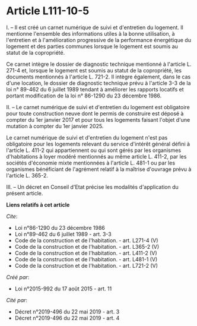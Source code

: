 # Article L111-10-5

I. – Il est créé un carnet numérique de suivi et d'entretien du logement. Il mentionne l'ensemble des informations utiles à
la bonne utilisation, à l'entretien et à l'amélioration progressive de la performance énergétique du logement et des parties
communes lorsque le logement est soumis au statut de la copropriété.

Ce carnet intègre le dossier de diagnostic technique mentionné à l'article L. 271-4 et, lorsque le logement est soumis au
statut de la copropriété, les documents mentionnés à l'article L. 721-2. Il intègre également, dans le cas d'une location, le
dossier de diagnostic technique prévu à l'article 3-3 de la loi n° 89-462 du 6 juillet 1989 tendant à améliorer les rapports
locatifs et portant modification de la loi n° 86-1290 du 23 décembre 1986.

II. – Le carnet numérique de suivi et d'entretien du logement est obligatoire pour toute construction neuve dont le permis de
construire est déposé à compter du 1er janvier 2017 et pour tous les logements faisant l'objet d'une mutation à compter du
1er janvier 2025.

Le carnet numérique de suivi et d'entretien du logement n'est pas obligatoire pour les logements relevant du service
d'intérêt général défini à l'article L. 411-2 qui appartiennent ou qui sont gérés par les organismes d'habitations à loyer
modéré mentionnés au même article L. 411-2, par les sociétés d'économie mixte mentionnées à l'article L. 481-1 ou par les
organismes bénéficiant de l'agrément relatif à la maîtrise d'ouvrage prévu à l'article L. 365-2.

III. – Un décret en Conseil d'Etat précise les modalités d'application du présent article.

**Liens relatifs à cet article**

_Cite_:

  - Loi n°86-1290 du 23 décembre 1986
  - Loi n°89-462 du 6 juillet 1989 - art. 3-3
  - Code de la construction et de l'habitation. - art. L271-4 (V)
  - Code de la construction et de l'habitation. - art. L365-2 (V)
  - Code de la construction et de l'habitation. - art. L411-2 (V)
  - Code de la construction et de l'habitation. - art. L481-1 (V)
  - Code de la construction et de l'habitation. - art. L721-2 (V)

_Créé par_:

  - Loi n°2015-992 du 17 août 2015 - art. 11

_Cité par_:

  - Décret n°2019-496 du 22 mai 2019 - art. 3
  - Décret n°2019-496 du 22 mai 2019 - art. 4
